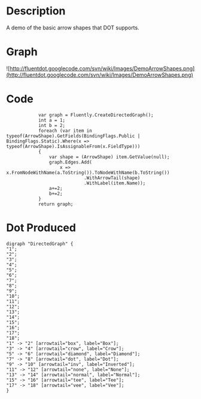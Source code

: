 # Description #

A demo of the basic arrow shapes that DOT supports.

# Graph #

![http://fluentdot.googlecode.com/svn/wiki/Images/DemoArrowShapes.png](http://fluentdot.googlecode.com/svn/wiki/Images/DemoArrowShapes.png)

# Code #

```
            var graph = Fluently.CreateDirectedGraph();
            int a = 1;
            int b = 2;
            foreach (var item in typeof(ArrowShape).GetFields(BindingFlags.Public | BindingFlags.Static).Where(x => typeof(ArrowShape).IsAssignableFrom(x.FieldType)))
            {
                var shape = (ArrowShape) item.GetValue(null);
                graph.Edges.Add(
                    x => x.FromNodeWithName(a.ToString()).ToNodeWithName(b.ToString())
                             .WithArrowTail(shape)
                             .WithLabel(item.Name));
                a+=2;
                b+=2;
            }
            return graph;

```

# Dot Produced #

```
digraph "DirectedGraph" {
"1";
"2";
"3";
"4";
"5";
"6";
"7";
"8";
"9";
"10";
"11";
"12";
"13";
"14";
"15";
"16";
"17";
"18";
"1" -> "2" [arrowtail="box", label="Box"];
"3" -> "4" [arrowtail="crow", label="Crow"];
"5" -> "6" [arrowtail="diamond", label="Diamond"];
"7" -> "8" [arrowtail="dot", label="Dot"];
"9" -> "10" [arrowtail="inv", label="Inverted"];
"11" -> "12" [arrowtail="none", label="None"];
"13" -> "14" [arrowtail="normal", label="Normal"];
"15" -> "16" [arrowtail="tee", label="Tee"];
"17" -> "18" [arrowtail="vee", label="Vee"];
}
```